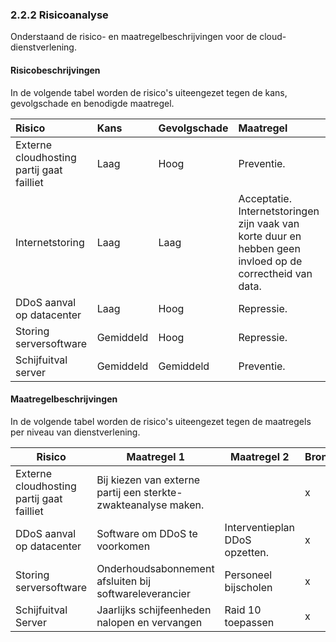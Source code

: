### 2.2.2 Risicoanalyse

Onderstaand de risico- en maatregelbeschrijvingen voor de cloud-dienstverlening.

#### Risicobeschrijvingen

In de volgende tabel worden de risico's uiteengezet tegen de kans, gevolgschade en benodigde maatregel.

| Risico                                    | Kans      | Gevolgschade | Maatregel                                                                                                 |
| :---                                      | :---      | :---         | :---                                                                                                      |
| Externe cloudhosting partij gaat failliet | Laag      | Hoog         | Preventie.                                                                                                |
| Internetstoring                           | Laag      | Laag         | Acceptatie. Internetstoringen zijn vaak van korte duur en hebben geen invloed op de correctheid van data. |
| DDoS aanval op datacenter                 | Laag      | Hoog         | Repressie.                                                                                                |
| Storing serversoftware                    | Gemiddeld | Hoog         | Repressie.                                                                                                |
| Schijfuitval server                       | Gemiddeld | Gemiddeld    | Preventie.                                                                                                |

#### Maatregelbeschrijvingen

In de volgende tabel worden de risico's uiteengezet tegen de maatregels per niveau van dienstverlening.

| Risico                                    | Maatregel 1                                                    | Maatregel 2                    | Bronze | Silver | Gold   |
| ---                                       | ---                                                            | ---                            | ---    | ---    | ---    |
| Externe cloudhosting partij gaat failliet | Bij kiezen van externe partij een sterkte-zwakteanalyse maken. |                                | x      | 1      | 1      |
| DDoS aanval op datacenter                 | Software om DDoS te voorkomen                                  | Interventieplan DDoS opzetten. | x      | 1      | 1 & 2 |
| Storing serversoftware                    | Onderhoudsabonnement afsluiten bij softwareleverancier         | Personeel bijscholen           | x      | 1      | 1 & 2 |
| Schijfuitval Server                       | Jaarlijks schijfeenheden nalopen en vervangen                  | Raid 10 toepassen              | x      | 1      | 1 & 2 |
